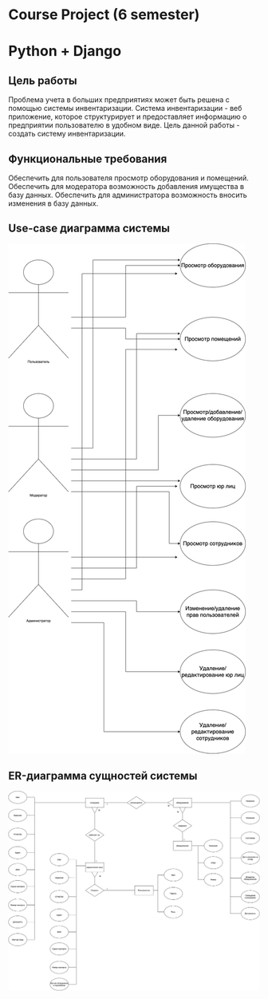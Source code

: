 # Course Project (6 semester)

# Python + Django

## Цель работы

Проблема учета в больших предприятиях может быть решена с помощью системы инвентаризации.
Система инвентаризации - веб приложение, которое структурирует и предоставляет информацию о предприятии пользователю в удобном виде.
Цель данной работы - создать систему инвентаризации.

## Функциональные требования

Обеспечить для пользователя просмотр оборудования и помещений. Обеспечить для модератора возможность добавления имущества в базу данных. Обеспечить для администратора возможность вносить изменения в базу данных.

## Use-case диаграмма системы
![title](usecase.png)

## ER-диаграмма сущностей системы
![title](er.png)
